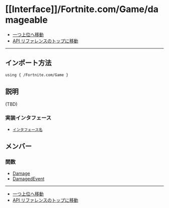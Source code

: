 # [[Interface]]/Fortnite.com/Game/damageable

- [一つ上位へ移動](../main.md)
- [API リファレンスのトップに移動](../../../main.md)

---

## インポート方法

```verse
using { /Fortnite.com/Game }
```

## 説明

(TBD)

### 実装インタフェース

- [`インタフェース名`]()

## メンバー

### 関数

- [Damage](./F_Damage/main.md)
- [DamagedEvent](./F_DamagedEvent/main.md)

---

- [一つ上位へ移動](../main.md)
- [API リファレンスのトップに移動](../../../main.md)
